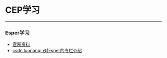 # CEP学习
__________________
### Esper学习
- [官网资料](http://www.espertech.com/esper/)
- [csdn luonanqin对Esper的专栏介绍](http://blog.csdn.net/luonanqin/article/details/21300263)
